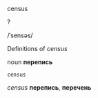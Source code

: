 census

?

/ˈsensəs/

Definitions of _census_

noun
**перепись**

    census

_census_
**перепись**, **перечень**